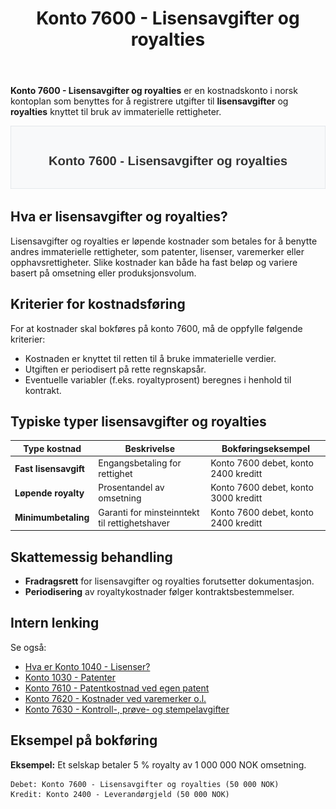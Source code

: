 ﻿---
title: "Konto 7600 - Lisensavgifter og royalties"
seoTitle: "Konto 7600 | Lisensavgifter og royalties | Kontoplan"
description: "Konto 7600 i Norsk Standard Kontoplan brukes til å bokføre lisensavgifter og royalties for immaterielle rettigheter. Les om kriterier, periodisering, bokføring, skatt og eksempler."
summary: "Forklaring av konto 7600 for lisensavgifter og royalties med regler, periodisering og bokføring."
---

**Konto 7600 - Lisensavgifter og royalties** er en kostnadskonto i norsk kontoplan som benyttes for å registrere utgifter til **lisensavgifter** og **royalties** knyttet til bruk av immaterielle rettigheter.

![Illustrasjon av konto 7600 Lisensavgifter og royalties](7600-lisensavgifter-og-royalties-image.svg)

## Hva er lisensavgifter og royalties?

Lisensavgifter og royalties er løpende kostnader som betales for å benytte andres immaterielle rettigheter, som patenter, lisenser, varemerker eller opphavsrettigheter. Slike kostnader kan både ha fast beløp og variere basert på omsetning eller produksjonsvolum.

## Kriterier for kostnadsføring

For at kostnader skal bokføres på konto 7600, må de oppfylle følgende kriterier:

* Kostnaden er knyttet til retten til å bruke immaterielle verdier.
* Utgiften er periodisert på rette regnskapsår.
* Eventuelle variabler (f.eks. royaltyprosent) beregnes i henhold til kontrakt.

## Typiske typer lisensavgifter og royalties

| Type kostnad              | Beskrivelse                           | Bokføringseksempel                   |
|---------------------------|---------------------------------------|--------------------------------------|
| **Fast lisensavgift**     | Engangsbetaling for rettighet         | Konto 7600 debet, konto 2400 kreditt |
| **Løpende royalty**       | Prosentandel av omsetning             | Konto 7600 debet, konto 3000 kreditt |
| **Minimumbetaling**       | Garanti for minsteinntekt til rettighetshaver | Konto 7600 debet, konto 2400 kreditt |

## Skattemessig behandling

* **Fradragsrett** for lisensavgifter og royalties forutsetter dokumentasjon.
* **Periodisering** av royaltykostnader følger kontraktsbestemmelser.

## Intern lenking

Se også:
* [Hva er Konto 1040 - Lisenser?](/blogs/kontoplan/1040-lisenser "Hva er Konto 1040 - Lisenser?")
* [Konto 1030 - Patenter](/blogs/kontoplan/1030-patenter "Konto 1030 - Patenter")
* [Konto 7610 - Patentkostnad ved egen patent](/blogs/kontoplan/7610-patentkostnad-ved-egen-patent "Konto 7610 - Patentkostnad ved egen patent")
* [Konto 7620 - Kostnader ved varemerker o.l.](/blogs/kontoplan/7620-kostnader-ved-varemerker-o-l "Konto 7620 - Kostnader ved varemerker o.l.")
* [Konto 7630 - Kontroll-, prøve- og stempelavgifter](/blogs/kontoplan/7630-kontroll-prove-og-stempelavgifter "Konto 7630 - Kontroll-, prøve- og stempelavgifter")

## Eksempel på bokføring

**Eksempel:** Et selskap betaler 5 % royalty av 1 000 000 NOK omsetning.

```text
Debet: Konto 7600 - Lisensavgifter og royalties (50 000 NOK)
Kredit: Konto 2400 - Leverandørgjeld (50 000 NOK)
```






